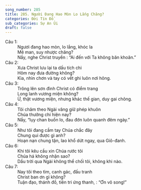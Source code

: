 ```yaml
---
song_number: 285
title: 285. Người Đang Hao Mòn Lo Lắng Chăng?
categories: Đời Tín Đồ
sub_categories: Sự An Ủi
draft: false
---
```

<dl><dt>Câu 1:</dt><dd data-verse="1">Ngươi đang hao mòn, lo lắng, khóc la <br/>Mê man, suy nhược chăng? <br/>Nầy, nghe Christ truyền : “Ai đến với Ta không băn khoăn.” </dd><dt>Câu 2:</dt><dd data-verse="2">Xưa Christ lưu lại ta dấu tích chi <br/>Hôm nay đưa đường không? <br/>Kìa, nhìn chơn và tay có vết ghi luôn nơi hông. </dd><dt>Câu 3:</dt><dd data-verse="3">Trông lên sơn đình Christ có điểm trang <br/>Long lanh vương miện không? <br/>Ừ, thật vương miện, nhưng khác thế gian, duy gai chông. </dd><dt>Câu 4:</dt><dd data-verse="4">Tôi chăm theo Ngài vâng giữ phép khuôn <br/>Chúa thưởng chi hiện nay? <br/>Nầy, “lụy chan buồn lo, đau đớn luôn quanh đêm ngày.” </dd><dt>Câu 5:</dt><dd data-verse="5">Như tôi đang cầm tay Chúa chắc đây <br/>Chung qui được gì anh? <br/>Hoạn nạn chung tận, lao khổ dứt ngay, qua Giô-đanh. </dd><dt>Câu 6:</dt><dd data-verse="6">Khi tôi kêu cầu xin Chúa rước tôi <br/>Chúa há không nhận sao? <br/>Dầu trời qua Ngài không thể chối tôi, không khi nào. </dd><dt>Câu 7:</dt><dd data-verse="7">Nay tôi theo tìm, canh gác, đấu tranh <br/>Christ ban ơn gì không? <br/>Tuận đạo, thánh đồ, tiên tri ứng thanh, : “Ơn vô song!” </dd></dl>